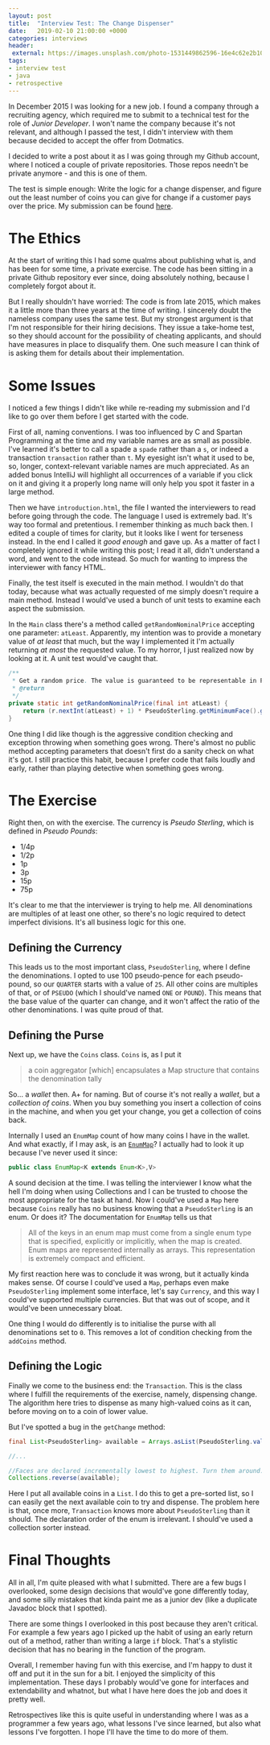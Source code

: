 ```yaml
---
layout: post
title:  "Interview Test: The Change Dispenser"
date:   2019-02-10 21:00:00 +0000
categories: interviews
header:
 external: https://images.unsplash.com/photo-1531449862596-16e4c62e2b10?ixlib=rb-0.3.5
tags:
- interview test
- java
- retrospective
---
```


In December 2015 I was looking for a new job. I found a company through a
recruiting agency, which required me to submit to a technical test for the
role of _Junior Developer_. I won't name the company because it's not relevant,
and although I passed the test, I didn't interview with them because decided to
accept the offer from Dotmatics.

I decided to write a post about it as I was going through my Github account, where I
noticed a couple of private repositories. Those repos needn't be private anymore - 
and this is one of them.

The test is simple enough: Write the logic for a change dispenser, and figure out
the least number of coins you can give for change if a customer pays over the price.
My submission can be found [here][code].

# The Ethics

At the start of writing this I had some qualms about publishing what is, and has been for
some time, a private exercise. The code has been sitting in a private Github repository
ever since, doing absolutely nothing, because I completely forgot about it.

But I really shouldn't have worried: The code is from late 2015, which makes it a
little more than three years at the time of writing. I sincerely doubt the nameless company
uses the same test. But my strongest argument is that I'm not responsible for their hiring
decisions. They issue a take-home test, so they should account for the possibility of 
cheating applicants, and should have measures in place to disqualify them. One such 
measure I can think of is asking them for details about their implementation.

# Some Issues

I noticed a few things I didn't like while re-reading my submission and I'd like to go
over them before I get started with the code.

First of all, naming conventions. I was too influenced by C and Spartan Programming at the
time and my variable names are as small as possible. I've learned it's better to call a
spade a `spade` rather than a `s`, or indeed a transaction `transaction` rather than `t`.
My eyesight isn't what it used to be, so, longer, context-relevant variable names are much 
appreciated. As an added bonus IntelliJ will highlight all occurrences of a variable if you 
click on it and giving it a properly long name will only help you spot it faster in a large
method.

Then we have `introduction.html`, the file I wanted the interviewers to read before going
through the code. The language I used is extremely bad. It's way too formal and pretentious.
I remember thinking as much back then. I edited a couple of times for clarity, but it looks
like I went for terseness instead. In the end I called it _good enough_ and gave up.
As a matter of fact I completely ignored it while writing this post; I read it all, didn't
understand a word, and went to the code instead. So much for wanting to impress the 
interviewer with fancy HTML.

Finally, the test itself is executed in the main method. I wouldn't do that today, because
what was actually requested of me simply doesn't require a main method. Instead I would've
used a bunch of unit tests to examine each aspect the submission.

In the `Main` class there's a method called `getRandomNominalPrice` accepting one parameter: 
`atLeast`. Apparently, my intention was to provide a monetary value of _at least_ that much, 
but the way I implemented it I'm actually returning _at most_ the requested value. To my 
horror, I just realized now by looking at it. A unit test would've caught that.

```java
/**
 * Get a random price. The value is guaranteed to be representable in PseudoSterling.
 * @return
 */
private static int getRandomNominalPrice(final int atLeast) {
	return (r.nextInt(atLeast) + 1) * PseudoSterling.getMinimumFace().getValue();
}
```

One thing I did like though is the aggressive condition checking and exception throwing
when something goes wrong. There's almost no public method accepting parameters that doesn't
first do a sanity check on what it's got. I still practice this habit, because I prefer code 
that fails loudly and early, rather than playing detective when something goes wrong.

# The Exercise

Right then, on with the exercise. The currency is _Pseudo Sterling_, which is defined in _Pseudo Pounds_:

* 1/4p
* 1/2p
* 1p
* 3p
* 15p
* 75p

It's clear to me that the interviewer is trying to help me. All denominations are multiples of
at least one other, so there's no logic required to detect imperfect divisions. It's all 
business logic for this one. 

## Defining the Currency

This leads us to the most important class, `PseudoSterling`, where I define the denominations.
I opted to use 100 pseudo-pence for each pseudo-pound, so our `QUARTER` starts with a value
of `25`. All other coins are multiples of that, or of `PSEUDO` (which I should've named `ONE` 
or `POUND`). This means that the base value of the quarter can change, and it won't affect the
ratio of the other denominations. I was quite proud of that.

## Defining the Purse

Next up, we have the `Coins` class. `Coins` is, as I put it

> a coin aggregator [which] encapsulates a Map structure that contains the
denomination tally

So... a _wallet_ then. A+ for naming. But of course it's not really a _wallet_, but a 
_collection of coins_. When you buy something you insert a collection of coins in the 
machine, and when you get your change, you get a collection of coins back.

Internally I used an `EnumMap` count of how many coins I have in the wallet. And what 
exactly, if I may ask, is an [`EnumMap`][enummap]? I actually had to look it up because
I've never used it since:

```java
public class EnumMap<K extends Enum<K>,V>
```

A sound decision at the time. I was telling the interviewer I know what the hell
I'm doing when using Collections and I can be trusted to choose the most appropriate for
the task at hand. Now I could've used a `Map` here because `Coins` really has no business
knowing that a `PseudoSterling` is an enum. Or does it? The documentation for `EnumMap` tells
us that 

> All of the keys in an enum map must come from a single enum type that is specified, 
explicitly or implicitly, when the map is created. Enum maps are represented internally as 
arrays. This representation is extremely compact and efficient.

My first reaction here was to conclude it was wrong, but it actually kinda makes sense. Of
course I could've used a `Map`, perhaps even make `PseudoSterling` implement some interface,
let's say `Currency`, and this way I could've supported multiple currencies. But that was
out of scope, and it would've been unnecessary bloat.

One thing I would do differently is to initialise the purse with all denominations
set to `0`. This removes a lot of condition checking from the `addCoins` method.


## Defining the Logic

Finally we come to the business end: the `Transaction`. This is the class where I fulfill
the requirements of the exercise, namely, dispensing change. The algorithm here tries to
dispense as many high-valued coins as it can, before moving on to a coin of lower value.

But I've spotted a bug in the `getChange` method:

```java
final List<PseudoSterling> available = Arrays.asList(PseudoSterling.values());

//...

//Faces are declared incrementally lowest to highest. Turn them around.
Collections.reverse(available);
```

Here I put all available coins in a `List`. I do this to get a pre-sorted list, so I can
easily get the next available coin to try and dispense. The problem here is that, once more, 
`Transaction` knows more about `PseudoSterling` than it should. The declaration order of the 
enum is irrelevant. I should've used a collection sorter instead.


# Final Thoughts

All in all, I'm quite pleased with what I submitted. There are a few bugs I overlooked,
some design decisions that would've gone differently today, and some silly mistakes
that kinda paint me as a junior dev (like a duplicate Javadoc block that I spotted).

There are some things I overlooked in this post because they aren't critical. For
example a few years ago I picked up the habit of using an early return out of a method,
rather than writing a large `if` block. That's a stylistic decision that has no bearing
in the function of the program.

Overall, I remember having fun with this exercise, and I'm happy to dust it off and put 
it in the sun for a bit. I enjoyed the simplicity of this implementation. These days I
probably would've gone for interfaces and extendability and whatnot, but what I have
here does the job and does it pretty well.

Retrospectives like this is quite useful in understanding where I was as a 
programmer a few years ago, what lessons I've since learned, but also what lessons
I've forgotten. I hope I'll have the time to do more of them.


[code]: https://github.com/aklin/ChangeDispenser
[enummap]: https://docs.oracle.com/javase/7/docs/api/java/util/EnumMap.html
